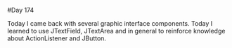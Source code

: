 #Day 174

Today I came back with several graphic interface components.
Today I learned to use JTextField, JTextArea and in general to reinforce knowledge about ActionListener and JButton.
